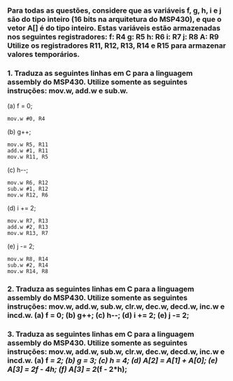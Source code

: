 ### Para todas as questões, considere que as variáveis f, g, h, i e j são do tipo inteiro (16 bits na arquitetura do MSP430), e que o vetor A[] é do tipo inteiro. Estas variáveis estão armazenadas nos seguintes registradores: f: R4 g: R5 h: R6 i: R7 j: R8 A: R9 Utilize os registradores R11, R12, R13, R14 e R15 para armazenar valores temporários.

### 1. Traduza as seguintes linhas em C para a linguagem assembly do MSP430. Utilize somente as seguintes instruções: mov.w, add.w e sub.w. 

(a) f = 0; 
```assembly
mov.w #0, R4
``` 

(b) g++; 
```assembly
mov.w R5, R11
add.w #1, R11
mov.w R11, R5
``` 

(c) h--; 
```assembly
mov.w R6, R12
sub.w #1, R12
mov.w R12, R6
``` 

(d) i += 2; 
```assembly
mov.w R7, R13
add.w #2, R13
mov.w R13, R7
``` 

(e) j -= 2;
```assembly
mov.w R8, R14 
sub.w #2, R14
mov.w R14, R8
``` 

### 2. Traduza as seguintes linhas em C para a linguagem assembly do MSP430. Utilize somente as seguintes instruções: mov.w, add.w, sub.w, clr.w, dec.w, decd.w, inc.w e incd.w. (a) f = 0; (b) g++; (c) h--; (d) i += 2; (e) j -= 2;

### 3. Traduza as seguintes linhas em C para a linguagem assembly do MSP430. Utilize somente as seguintes instruções: mov.w, add.w, sub.w, clr.w, dec.w, decd.w, inc.w e incd.w. (a) f *= 2; (b) g *= 3; (c) h *= 4; (d) A[2] = A[1] + A[0]; (e) A[3] = 2*f - 4*h; (f) A[3] = 2*(f - 2*h);

